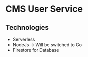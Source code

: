 # CMS User Service

## Technologies
* Serverless
* NodeJs -> Will be switched to Go
* Firestore for Database
